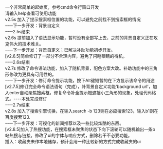 一个非常简单的起始页，参考cmd命令行窗口开发<br />
请输入help查看可使用功能<br />
v2.5s 加入了提示搜索框位置的功能，可以避免之前找不到搜索框的情况<br />
      ----下一步开发：背景自定义<br />
      ----2.5s结束<br />
v2.6s 提前加入了语法显示功能，暂时没有全部写上去，之前的背景自定义正在攻克伟大的技术难关。<br />
      ----下一步开发：背景自定义；已解决补助功能初步开发。<br />
      [v2.6.5]简单修订了一部分不合理内容，避免了闪瞎眼睛的待机。<br />
      ----2.6s结束<br />
v2.7s 修改了命令语法功能，加入了随机背景，配色方案大改。补助功能中的三角形修改为更具有可用性的。<br />
      ----下一步开发：修订命令提示功能，按下Alt键短暂的在下方显示该命令的用途<br />
      [v2.7.5]修订完全命令语法语句（完成），补背景自定义功能‘background url’，加入enter自动聚焦搜索框，修复命令补全提示框遮挡小三角形的现象，处理代码格式。----本处完成修订<br />
      ----2.7s结束<br />
v2.8s 加入了搜索引擎切换，在输入search -b 123则在必应搜索123，输入b1则在百度搜索123.<br />
      ----下一步开发：可视化的新闻推荐以及一些比较炫酷的东西。<br />
      [v2.8.5]加入了热搜功能，在搜索框未聚焦的状态下向下滚轮可以随机输出一条b站热搜与链接，修改了ui的字体与响应方式，删除若干不必要功能。<br />
      插入：收藏夹未作本地储存，预计会用一种比较新的方式完成收藏夹的ui
